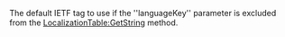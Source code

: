 The default IETF tag to use if the ''languageKey'' parameter is excluded
from the [LocalizationTable:GetString](https://create.roblox.com/docs/reference/engine/classes/LocalizationTable#GetString) method.